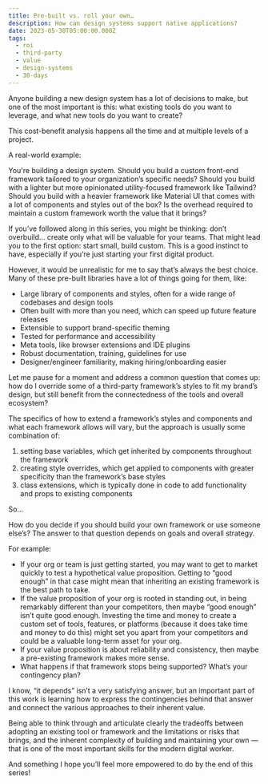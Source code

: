 ```yaml
---
title: Pre-built vs. roll your own…
description: How can design systems support native applications?
date: 2023-05-30T05:00:00.000Z
tags:
  - roi
  - third-party
  - value
  - design-systems
  - 30-days
---
```


Anyone building a new design system has a lot of decisions to make, but one of the most important is this: what existing tools do you want to leverage, and what new tools do you want to create?

This cost-benefit analysis happens all the time and at multiple levels of a project.

A real-world example:

You're building a design system. Should you build a custom front-end framework tailored to your organization’s specific needs? Should you build with a lighter but more opinionated utility-focused framework like Tailwind? Should you build with a heavier framework like Material UI that comes with a lot of components and styles out of the box? Is the overhead required to maintain a custom framework worth the value that it brings?

If you’ve followed along in this series, you might be thinking: don’t overbuild… create only what will be valuable for your teams. That might lead you to the first option: start small, build custom. This is a good instinct to have, especially if you’re just starting your first digital product.

However, it would be unrealistic for me to say that’s always the best choice. Many of these pre-built libraries have a lot of things going for them, like:

- Large library of components and styles, often for a wide range of codebases and design tools
- Often built with more than you need, which can speed up future feature releases
- Extensible to support brand-specific theming
- Tested for performance and accessibility
- Meta tools, like browser extensions and IDE plugins
- Robust documentation, training, guidelines for use
- Designer/engineer familiarity, making hiring/onboarding easier

Let me pause for a moment and address a common question that comes up: how do I override some of a third-party framework’s styles to fit my brand’s design, but still benefit from the connectedness of the tools and overall ecosystem? 

The specifics of how to extend a framework’s styles and components and what each framework allows will vary, but the approach is usually some combination of:

1. setting base variables, which get inherited by components throughout the framework 
2. creating style overrides, which get applied to components with greater specificity than the framework’s base styles
3. class extensions, which is typically done in code to add functionality and props to existing components

So…

How do you decide if you should build your own framework or use someone else’s? The answer to that question depends on goals and overall strategy. 

For example:

- If your org or team is just getting started, you may want to get to market quickly to test a hypothetical value proposition. Getting to “good enough” in that case might mean that inheriting an existing framework is the best path to take.
- If the value proposition of your org is rooted in standing out, in being remarkably different than your competitors, then maybe “good enough” isn’t quite good enough. Investing the time and money to create a custom set of tools, features, or platforms (because it does take time and money to do this) might set you apart from your competitors and could be a valuable long-term asset for your org.
- If your value proposition is about reliability and consistency, then maybe a pre-existing framework makes more sense.
- What happens if that framework stops being supported? What’s your contingency plan?

I know, “it depends” isn’t a very satisfying answer, but an important part of this work is learning how to express the contingencies behind that answer and connect the various approaches to their inherent value.

Being able to think through and articulate clearly the tradeoffs between adopting an existing tool or framework and the limitations or risks that brings, and the inherent complexity of building and maintaining your own — that is one of the most important skills for the modern digital worker.

And something I hope you’ll feel more empowered to do by the end of this series!